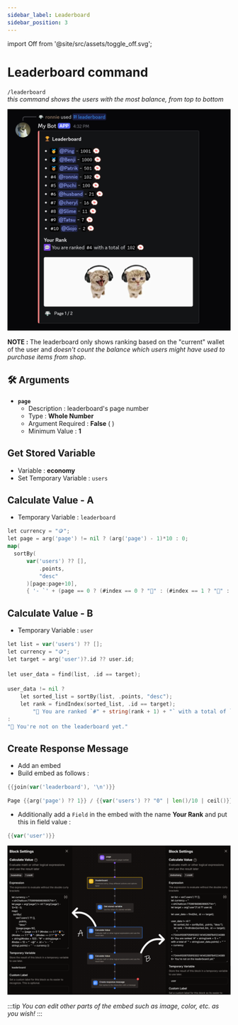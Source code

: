 ```yaml
---
sidebar_label: Leaderboard
sidebar_position: 3
---
```


import Off from '@site/src/assets/toggle_off.svg';

# Leaderboard command

`/leaderboard`  
*this command shows the users with the most balance, from top to bottom*  

![leaderboard example](../../static/flows/eco/leaderboard.png)

**NOTE :** The leaderboard only shows ranking based on the "current" wallet of the user and *doesn't count the balance which users might have used to purchase items from shop*.

## 🛠️ Arguments
- **`page`**
    - Description : leaderboard's page number
    - Type : **Whole Number**
    - Argument Required : **False** ( <Off className="inline-svg"/> )
    - Minimum Value : **1**

## Get Stored Variable
- Variable : **economy**
- Set Temporary Variable : `users`

## Calculate Value - A
- Temporary Variable : `leaderboard`
```go title="Expression, Temporary Variable = leaderboard"
let currency = "🪙";
let page = arg('page') != nil ? (arg('page') - 1)*10 : 0;
map(
  sortBy(
      var('users') ?? [],
          .points,
          "desc"
      )[page:page+10],
      { '- `' + (page == 0 ? (#index == 0 ? "🥇" : (#index == 1 ? "🥈" : (#index == 2 ? "🥉" : "#" + string(#index + 1)))) : "#" + string(page + #index + 1)) + "` <@" + .id + '> - `' + string(.points) + '` ' + currency })
```

## Calculate Value - B
- Temporary Variable : `user`
```go title="Expression, Temporary Variable = user"
let list = var('users') ?? [];
let currency = "🪙";
let target = arg('user')?.id ?? user.id;

let user_data = find(list, .id == target);

user_data != nil ?
    let sorted_list = sortBy(list, .points, "desc");
    let rank = findIndex(sorted_list, .id == target);
        "💬 You are ranked `#" + string(rank + 1) + "` with a total of `" + string(user_data.points) + "` " + currency
:
"💬 You're not on the leaderboard yet."
```

## Create Response Message
- Add an embed
- Build embed as follows :

```go title="Embed Description"
{{join(var('leaderboard'), '\n')}}
```
```go title="Embed Footer"
Page {{arg('page') ?? 1}} / {{var('users') ?? "0" | len()/10 | ceil()}}
```
- Additionally add a `Field` in the embed with the name **Your Rank** and put this in field value :
```go title="Field Value"
{{var('user')}}
```
![leaderboard flow](../../static/flows/eco/lb_flow.png)

:::tip
*You can edit other parts of the embed such as image, color, etc. as you wish!*
:::
